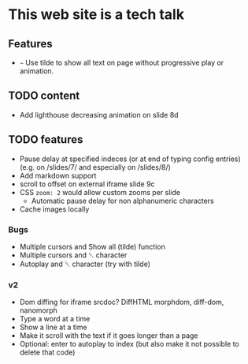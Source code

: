 # This web site is a tech talk

## Features

* `~` Use tilde to show all text on page without progressive play or animation.

## TODO content

* Add lighthouse decreasing animation on slide 8d

## TODO features

* Pause delay at specified indeces (or at end of typing config entries) (e.g. on /slides/7/ and especially on /slides/8/)
* Add markdown support
* scroll to offset on external iframe slide 9c
* CSS `zoom: 2` would allow custom zooms per slide
	* Automatic pause delay for non alphanumeric characters
* Cache images locally

### Bugs

* Multiple cursors and Show all (tilde) function
* Multiple cursors and ␡ character
* Autoplay and ␡ character (try with tilde)

### v2

* Dom diffing for iframe srcdoc? DiffHTML morphdom, diff-dom, nanomorph
* Type a word at a time
* Show a line at a time
* Make it scroll with the text if it goes longer than a page
* Optional: enter to autoplay to index (but also make it not possible to delete that code)
